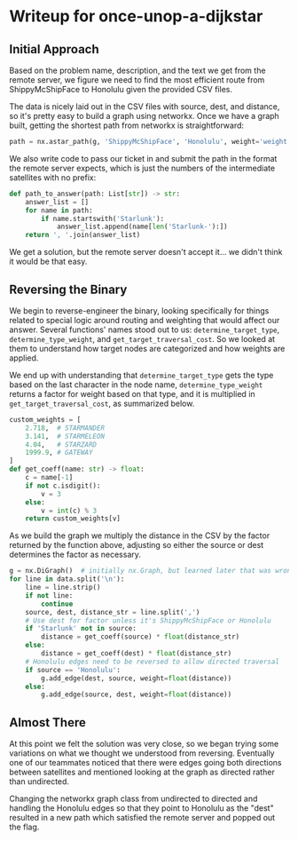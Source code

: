 # Writeup for once-unop-a-dijkstar

## Initial Approach

Based on the problem name, description, and the text we get from the remote
server, we figure we need to find the most efficient route from ShippyMcShipFace
to Honolulu given the provided CSV files.

The data is nicely laid out in the CSV files with source, dest, and distance,
so it's pretty easy to build a graph using networkx.  Once we have a graph
built, getting the shortest path from networkx is straightforward:

```python
path = nx.astar_path(g, 'ShippyMcShipFace', 'Honolulu', weight='weight')
```

We also write code to pass our ticket in and submit the path in the format the
remote server expects, which is just the numbers of the intermediate satellites
with no prefix:

```python
def path_to_answer(path: List[str]) -> str:
    answer_list = []
    for name in path:
        if name.startswith('Starlunk'):
            answer_list.append(name[len('Starlunk-'):])
    return ', '.join(answer_list)
```

We get a solution, but the remote server doesn't accept it... we didn't think
it would be that easy.

## Reversing the Binary

We begin to reverse-engineer the binary, looking specifically for things
related to special logic around routing and weighting that would affect our
answer. Several functions' names stood out to us: `determine_target_type`,
`determine_type_weight`, and `get_target_traversal_cost`. So we looked at them
to understand how target nodes are categorized and how weights are applied.

We end up with understanding that `determine_target_type` gets the type based
on the last character in the node name, `determine_type_weight` returns a
factor for weight based on that type, and it is multiplied in
`get_target_traversal_cost`, as summarized below.

```python
custom_weights = [
    2.718,  # STARMANDER
    3.141,  # STARMELEON
    4.04,   # STARZARD
    1999.9, # GATEWAY
]
def get_coeff(name: str) -> float:
    c = name[-1]
    if not c.isdigit():
        v = 3
    else:
        v = int(c) % 3
    return custom_weights[v]
```

As we build the graph we multiply the distance in the CSV by the factor returned
by the function above, adjusting so either the source or dest determines the
factor as necessary.

```python
g = nx.DiGraph()  # initially nx.Graph, but learned later that was wrong
for line in data.split('\n'):
    line = line.strip()
    if not line:
        continue
    source, dest, distance_str = line.split(',')
    # Use dest for factor unless it's ShippyMcShipFace or Honolulu
    if 'Starlunk' not in source:
        distance = get_coeff(source) * float(distance_str)
    else:
        distance = get_coeff(dest) * float(distance_str)
    # Honolulu edges need to be reversed to allow directed traversal
    if source == 'Honolulu':
        g.add_edge(dest, source, weight=float(distance))
    else:
        g.add_edge(source, dest, weight=float(distance))
```

## Almost There

At this point we felt the solution was very close, so we began trying some
variations on what we thought we understood from reversing. Eventually one of
our teammates noticed that there were edges going both directions between
satellites and mentioned looking at the graph as directed rather than
undirected.

Changing the networkx graph class from undirected to directed and handling the
Honolulu edges so that they point to Honolulu as the "dest" resulted in a new
path which satisfied the remote server and popped out the flag.

